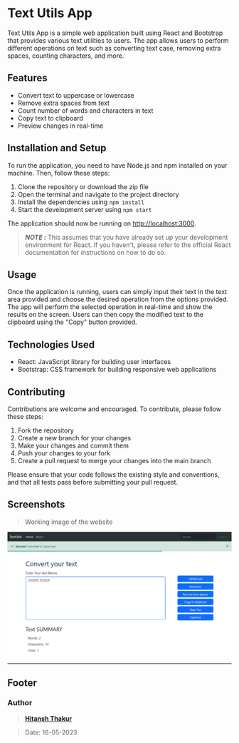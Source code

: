# Text Utils App

Text Utils App is a simple web application built using React and Bootstrap that provides various text utilities to users. The app allows users to perform different operations on text such as converting text case, removing extra spaces, counting characters, and more.

## Features

- Convert text to uppercase or lowercase
- Remove extra spaces from text
- Count number of words and characters in text
- Copy text to clipboard
- Preview changes in real-time


## Installation and Setup

To run the application, you need to have Node.js and npm installed on your machine. Then, follow these steps:

1. Clone the repository or download the zip file
2. Open the terminal and navigate to the project directory
3. Install the dependencies using `npm install`
4. Start the development server using `npm start`

The application should now be running on [http://localhost:3000](http://localhost:3000).

> **_NOTE :_** This assumes that you have already set up your development environment for React. If you haven't, please refer to the official React documentation for instructions on how to do so.

## Usage

Once the application is running, users can simply input their text in the text area provided and choose the desired operation from the options provided. The app will perform the selected operation in real-time and show the results on the screen. Users can then copy the modified text to the clipboard using the "Copy" button provided.

## Technologies Used

- React: JavaScript library for building user interfaces
- Bootstrap: CSS framework for building responsive web applications



## Contributing

Contributions are welcome and encouraged. To contribute, please follow these steps:

1. Fork the repository
2. Create a new branch for your changes
3. Make your changes and commit them
4. Push your changes to your fork
5. Create a pull request to merge your changes into the main branch

Please ensure that your code follows the existing style and conventions, and that all tests pass before submitting your pull request.

<!-- include an image of the website -->
## Screenshots
> Working image of the website

![Text Utils App](./public/Screenshot.png)



---
## Footer
### Author

>[**Hitansh Thakur**](github.com/hitansh-thakur)

>Date: 16-05-2023